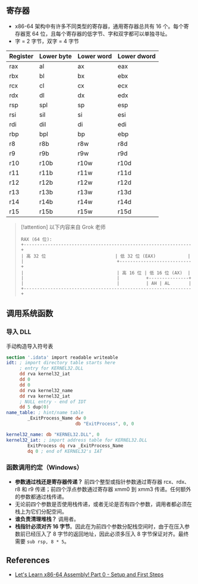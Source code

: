 ## 寄存器

* x86-64 架构中有许多不同类型的寄存器，通用寄存器总共有 16 个。每个寄存器宽 64 位，且每个寄存器的低字节、字和双字都可以单独寻址。
* 字 = 2 字节，双字 = 4 字节

| **Register** | **Lower byte** | **Lower word** | **Lower dword** |
| ------------ | -------------- | -------------- | --------------- |
| rax          | al             | ax             | eax             |
| rbx          | bl             | bx             | ebx             |
| rcx          | cl             | cx             | ecx             |
| rdx          | dl             | dx             | edx             |
| rsp          | spl            | sp             | esp             |
| rsi          | sil            | si             | esi             |
| rdi          | dil            | di             | edi             |
| rbp          | bpl            | bp             | ebp             |
| r8           | r8b            | r8w            | r8d             |
| r9           | r9b            | r9w            | r9d             |
| r10          | r10b           | r10w           | r10d            |
| r11          | r11b           | r11w           | r11d            |
| r12          | r12b           | r12w           | r12d            |
| r13          | r13b           | r13w           | r13d            |
| r14          | r14b           | r14w           | r14d            |
| r15          | r15b           | r15w           | r15d            |

> [!attention] 以下内容来自 Grok 老师
>
> ```text
> RAX (64 位):
> +---------------------------------------------------------------+
> | 高 32 位                          | 低 32 位 (EAX)            |
> |                                   +---------------------------+
> |                                   | 高 16 位 | 低 16 位 (AX)  |
> |                                   |          +---------------+
> |                                   |          | AH | AL       |
> +---------------------------------------------------------------+
>```

## 调用系统函数

### 导入 DLL

手动构造导入符号表

```nasm
section '.idata' import readable writeable
idt: ; import directory table starts here
     ; entry for KERNEL32.DLL
     dd rva kernel32_iat
     dd 0
     dd 0
     dd rva kernel32_name
     dd rva kernel32_iat
     ; NULL entry - end of IDT
     dd 5 dup(0)
name_table: ; hint/name table
        _ExitProcess_Name dw 0
                          db "ExitProcess", 0, 0

kernel32_name: db "KERNEL32.DLL", 0
kernel32_iat: ; import address table for KERNEL32.DLL
        ExitProcess dq rva _ExitProcess_Name
        dq 0 ; end of KERNEL32's IAT
```

### 函数调用约定（Windows）

* **参数通过栈还是寄存器传递？** 前四个整型或指针参数通过寄存器 rcx、rdx、r8 和 r9 传递；前四个浮点参数通过寄存器 xmm0 到 xmm3 传递。任何额外的参数都通过栈传递。
* 无论前四个参数是否使用栈传递，或者无论是否有四个参数，调用者都必须在栈上为它们分配空间。
* **谁负责清理堆栈？** 调用者。
* **栈指针必须对齐 16 字节**。因此在为前四个参数分配栈空间时，由于在压入参数前已经压入了 8 字节的返回地址，因此必须多压入 8 字节保证对齐。最终需要 `sub rsp, 8 * 5`。

## References

* [Let's Learn x86-64 Assembly! Part 0 - Setup and First Steps](https://gpfault.net/posts/asm-tut-0.txt.html)
